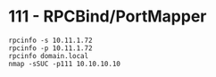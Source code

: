 # 111 - RPCBind/PortMapper

```
rpcinfo -s 10.11.1.72
rpcinfo -p 10.11.1.72
rpcinfo domain.local
nmap -sSUC -p111 10.10.10.10
```
